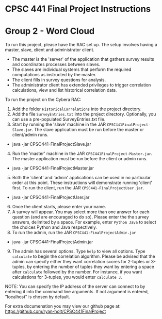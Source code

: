 # CPSC 441 Final Project Instructions
# Group 2 - Word Cloud

To run this project, please have the RAC set up. The setup involves having a master, slave, client and administrator client.
* The master is the 'server' of the application that gathers survey results and coordinates processes between slaves.
* The slaves are individual systems that perform the required computations as instructed by the master.
* The client fills in survey questions for analysis.
* The administrator client has extended privileges to trigger correlation calculations, view and list historical correlation data.

To run the project on the Cybera RAC:
1. Add the folder `HistoricalCorrelations` into the project directory.
2. Add the file `SurveyEntries.txt` into the project directory. Optionally, you can use a pre-populated SurveyEntries.txt file.
3. Start by running the 'slave' machine in the JAR `CPSC441FinalProject-Slave.jar`. The slave application must be run before the master or client/admin runs.
  * java -jar CPSC441-FinalProjectSlave.jar
4. Run the 'master' machine in the JAR `CPSC441FinalProject-Master.jar`. The master application must be run before the client or admin runs.
* java -jar CPSC441-FinalProjectMaster.jar
5. Both the 'client' and 'admin' applications can be used in no particular order at this point. These instructions will demonstrate running 'client' first. To run the client, run the JAR `CPSC441-FinalProjectUser.jar`.
  * java -jar CPSC441-FinalProjectUser.jar
6. Once the client starts, please enter your name.
7. A survey will appear. You may select more than one answer for each question (and are encouraged to do so). Please enter the the survey answers, delimited by a space. For example, enter `Python Java` to select the choices Python and Java respectively. 
8. To run the admin, run the JAR `CPSC441-FinalProjectAdmin.jar`
  * java -jar CPSC441-FinalProjectAdmin\.jar
9. The admin has several options. Type `help` to view all options. Type `calculate` to begin the correlation algorithm. Please be advised that the admin can specify either they want correlation scores for 2-tuples or 3-tuples, by entering the number of tuples they want by entering a space after `calculate` followed by the number. For instance, if you want calculations for 3-tuples, you would enter `calculate 3`.

NOTE: You can specify the IP address of the server can connect to by entering it into the command line arguments. If not argument is entered, "localhost" is chosen by default.

For extra documenation you may view our github page at: https://github.com/ryan-holt/CPSC441FinalProject
